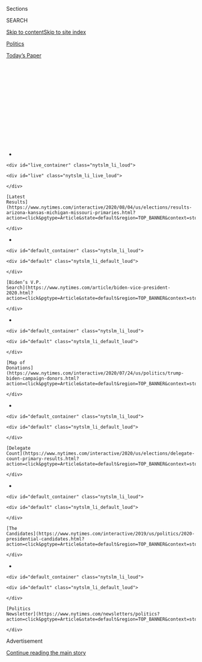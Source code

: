 <div id="app">

<div id="standalone-header">

<div class="interactive-masthead NYTAppHideMasthead css-qz70u6 e1suatyy0">

<div class="section css-ui9rw0 e1suatyy2">

<div class="css-eph4ug er09x8g0">

<div class="css-6n7j50">

</div>

<span class="css-1dv1kvn">Sections</span>

<div class="css-10488qs">

<span class="css-1dv1kvn">SEARCH</span>

</div>

[Skip to content](#site-content)[Skip to site
index](#site-index)

</div>

<div id="masthead-section-label" class="css-1wr3we4 eaxe0e00">

[Politics](https://www.nytimes.com/section/politics)

</div>

<div class="css-10698na e1huz5gh0">

</div>

</div>

<div id="masthead-bar-one" class="section hasLinks css-15hmgas e1csuq9d3">

<div class="css-uqyvli e1csuq9d0">

</div>

<div class="css-1uqjmks e1csuq9d1">

</div>

<div class="css-9e9ivx">

[](https://myaccount.nytimes.com/auth/login?response_type=cookie&client_id=vi)

</div>

<div class="css-1bvtpon e1csuq9d2">

[Today’s
Paper](https://www.nytimes.com/section/todayspaper)

</div>

</div>

</div>

<div class="css-1aor85t" style="opacity:0.000000001;z-index:-1;visibility:hidden">

<div class="css-1hqnpie">

<div class="css-epjblv">

<span class="css-17xtcya">[Politics](/section/politics)</span><span class="css-x15j1o">|</span><span class="css-fwqvlz">Who’s
Running for President in
2020?</span>

</div>

<div class="css-k008qs">

<div class="css-1iwv8en">

<span class="css-18z7m18"></span>

<div>

</div>

</div>

<span class="css-1n6z4y">https://nyti.ms/2HpNjgP</span>

<div class="css-1705lsu">

<div class="css-4xjgmj">

<div class="css-4skfbu" data-role="toolbar" data-aria-label="Social Media Share buttons, Save button, and Comments Panel with current comment count" data-testid="share-tools">

  - 
  - 
  - 
  - 
    
    <div class="css-6n7j50">
    
    </div>

  - 

</div>

</div>

</div>

</div>

</div>

</div>

<div id="NYT_TOP_BANNER_REGION" class="css-mij9hh">

<div>

<div id="styln-elections-notifications-menu" class="section interactive-content interactive-size-medium css-1xxkt5x">

<div class="css-17ih8de interactive-body">

<div class="nytslm_innerContainer" data-aria-live="polite">

<div class="nytslm_title">

</div>

  - 
    
    <div id="live_container" class="nytslm_li_loud">
    
    <div id="live" class="nytslm_li_live_loud">
    
    </div>
    
    [Latest
    Results](https://www.nytimes.com/interactive/2020/08/04/us/elections/results-arizona-kansas-michigan-missouri-primaries.html?action=click&pgtype=Article&state=default&region=TOP_BANNER&context=storylines_menu)
    
    </div>

  - 
    
    <div id="default_container" class="nytslm_li_loud">
    
    <div id="default" class="nytslm_li_default_loud">
    
    </div>
    
    [Biden’s V.P.
    Search](https://www.nytimes.com/article/biden-vice-president-2020.html?action=click&pgtype=Article&state=default&region=TOP_BANNER&context=storylines_menu)
    
    </div>

  - 
    
    <div id="default_container" class="nytslm_li_loud">
    
    <div id="default" class="nytslm_li_default_loud">
    
    </div>
    
    [Map of
    Donations](https://www.nytimes.com/interactive/2020/07/24/us/politics/trump-biden-campaign-donors.html?action=click&pgtype=Article&state=default&region=TOP_BANNER&context=storylines_menu)
    
    </div>

  - 
    
    <div id="default_container" class="nytslm_li_loud">
    
    <div id="default" class="nytslm_li_default_loud">
    
    </div>
    
    [Delegate
    Count](https://www.nytimes.com/interactive/2020/us/elections/delegate-count-primary-results.html?action=click&pgtype=Article&state=default&region=TOP_BANNER&context=storylines_menu)
    
    </div>

  - 
    
    <div id="default_container" class="nytslm_li_loud">
    
    <div id="default" class="nytslm_li_default_loud">
    
    </div>
    
    [The
    Candidates](https://www.nytimes.com/interactive/2019/us/politics/2020-presidential-candidates.html?action=click&pgtype=Article&state=default&region=TOP_BANNER&context=storylines_menu)
    
    </div>

  - 
    
    <div id="default_container" class="nytslm_li_loud">
    
    <div id="default" class="nytslm_li_default_loud">
    
    </div>
    
    [Politics
    Newsletter](https://www.nytimes.com/newsletters/politics?action=click&pgtype=Article&state=default&region=TOP_BANNER&context=storylines_menu)
    
    </div>

</div>

</div>

</div>

</div>

</div>

<div id="top-wrapper" class="css-1sy8kpn">

<div id="top-slug" class="css-l9onyx">

Advertisement

</div>

[Continue reading the main
story](#after-top)

<div class="ad top-wrapper" style="text-align:center;height:100%;display:block;min-height:250px">

<div id="top" class="place-ad" data-position="top" data-size-key="top">

</div>

</div>

<div id="after-top">

</div>

</div>

</div>

<div id="site-content" data-role="main">

# Who’s Running for President in 2020?

<div class="css-1vegfwe interactive-byline-container">

By [<span class="css-1baulvz" itemprop="name">Alexander
Burns</span>](https://www.nytimes.com/by/alexander-burns),
[<span class="css-1baulvz" itemprop="name">Matt
Flegenheimer</span>](https://www.nytimes.com/by/matt-flegenheimer),
[<span class="css-1baulvz" itemprop="name">Jasmine C.
Lee</span>](https://www.nytimes.com/by/jasmine-c-lee),
[<span class="css-1baulvz" itemprop="name">Lisa
Lerer</span>](https://www.nytimes.com/by/lisa-lerer) and
[<span class="css-1baulvz last-byline" itemprop="name">Jonathan
Martin</span>](https://www.nytimes.com/by/jonathan-martin)Updated April
8,
2020

</div>

<div id="interactive-standalone-sharetools" class="css-wkcogx">

<div>

<div class="interactive-sharetools css-9z2bwm" data-role="toolbar" data-aria-label="Social Media Share buttons, Save button, and Comments Panel with current comment count" data-testid="share-tools">

  - 
  - 
  - 
  - 
    
    <div class="css-6n7j50">
    
    </div>

</div>

</div>

</div>

<div id="2020-presidential-candidates" class="section interactive-standard interactive-content interactive-size-scoop css-uc81c" data-id="100000006314447">

<div class="css-17ih8de interactive-body">

<div class="g-graphic g-graphic-freebird" data-preview-slug="2019-01-08-candidate-tracker" data-prd-dropzone-below-masthead="100000006700124">

<div class="g-item g-graphic g-overview-new">

<div class="g-item-graphic" style="">

<div class="g-category g-running">

<div class="g-label g-text">

Running

</div>

<div class="g-candidates">

<div class="g-flex">

<div class="g-cand g-biden" data-cand="biden">

<div class="g-img g-running">

<div class="g-inner" style="background-position: 0 4.3478260869565215%;">

</div>

</div>

<div class="g-name">

Biden

</div>

</div>

<div class="g-cand g-trump" data-cand="trump">

<div class="g-img g-running g-rep">

<div class="g-inner" style="background-position: 0 89.13043478260869%;">

</div>

</div>

<div class="g-name">

Trump

</div>

</div>

</div>

</div>

</div>

<div class="g-category g-dropped_out">

<div class="g-label g-text">

Dropped Out

</div>

<div class="g-counts">

<span class="g-text g-count g-dem">27 Democrats</span>
<span class="g-text g-count g-rep">3
Republicans</span>

</div>

<div class="g-candidates">

<div class="g-flex">

<div class="g-cand g-sanders" data-cand="sanders">

<div class="g-img g-dropped_out">

<div class="g-inner" style="background-position: 0 76.08695652173914%;">

</div>

</div>

<div class="g-name">

Sanders

</div>

</div>

<div class="g-cand g-gabbard" data-cand="gabbard">

<div class="g-img g-dropped_out">

<div class="g-inner" style="background-position: 0 28.26086956521739%;">

</div>

</div>

<div class="g-name">

Gabbard

</div>

</div>

<div class="g-cand g-warren" data-cand="warren">

<div class="g-img g-dropped_out">

<div class="g-inner" style="background-position: 0 93.47826086956522%;">

</div>

</div>

<div class="g-name">

Warren

</div>

</div>

<div class="g-cand g-bloomberg" data-cand="bloomberg">

<div class="g-img g-dropped_out">

<div class="g-inner" style="background-position: 0 6.521739130434782%;">

</div>

</div>

<div class="g-name">

Bloomberg

</div>

</div>

<div class="g-cand g-klobuchar" data-cand="klobuchar">

<div class="g-img g-dropped_out">

<div class="g-inner" style="background-position: 0 50%;">

</div>

</div>

<div class="g-name">

Klobuchar

</div>

</div>

<div class="g-cand g-buttigieg" data-cand="buttigieg">

<div class="g-img g-dropped_out">

<div class="g-inner" style="background-position: 0 15.217391304347828%;">

</div>

</div>

<div class="g-name">

Buttigieg

</div>

</div>

<div class="g-cand g-steyer" data-cand="steyer">

<div class="g-img g-dropped_out">

<div class="g-inner" style="background-position: 0 84.78260869565217%;">

</div>

</div>

<div class="g-name">

Steyer

</div>

</div>

<div class="g-cand g-patrick" data-cand="patrick">

<div class="g-img g-dropped_out">

<div class="g-inner" style="background-position: 0 71.73913043478261%;">

</div>

</div>

<div class="g-name">

Patrick

</div>

</div>

<div class="g-cand g-yang" data-cand="yang">

<div class="g-img g-dropped_out">

<div class="g-inner" style="background-position: 0 100%;">

</div>

</div>

<div class="g-name">

Yang

</div>

</div>

<div class="g-cand g-bennet" data-cand="bennet">

<div class="g-img g-dropped_out">

<div class="g-inner" style="background-position: 0 2.1739130434782608%;">

</div>

</div>

<div class="g-name">

Bennet

</div>

</div>

<div class="g-cand g-delaney" data-cand="delaney">

<div class="g-img g-dropped_out">

<div class="g-inner" style="background-position: 0 26.08695652173913%;">

</div>

</div>

<div class="g-name">

Delaney

</div>

</div>

<div class="g-cand g-booker" data-cand="booker">

<div class="g-img g-dropped_out">

<div class="g-inner" style="background-position: 0 8.695652173913043%;">

</div>

</div>

<div class="g-name">

Booker

</div>

</div>

<div class="g-cand g-williamson" data-cand="williamson">

<div class="g-img g-dropped_out">

<div class="g-inner" style="background-position: 0 97.82608695652173%;">

</div>

</div>

<div class="g-name">

Williamson

</div>

</div>

<div class="g-cand g-castro" data-cand="castro">

<div class="g-img g-dropped_out">

<div class="g-inner" style="background-position: 0 19.565217391304348%;">

</div>

</div>

<div class="g-name">

Castro

</div>

</div>

<div class="g-cand g-harris" data-cand="harris">

<div class="g-img g-dropped_out">

<div class="g-inner" style="background-position: 0 34.78260869565217%;">

</div>

</div>

<div class="g-name">

Harris

</div>

</div>

<div class="g-cand g-bullock" data-cand="bullock">

<div class="g-img g-dropped_out">

<div class="g-inner" style="background-position: 0 13.043478260869565%;">

</div>

</div>

<div class="g-name">

Bullock

</div>

</div>

<div class="g-cand g-sestak" data-cand="sestak">

<div class="g-img g-dropped_out">

<div class="g-inner" style="background-position: 0 82.6086956521739%;">

</div>

</div>

<div class="g-name">

Sestak

</div>

</div>

<div class="g-cand g-messam" data-cand="messam">

<div class="g-img g-dropped_out">

<div class="g-inner" style="background-position: 0 58.69565217391305%;">

</div>

</div>

<div class="g-name">

Messam

</div>

</div>

<div class="g-cand g-orourke" data-cand="orourke">

<div class="g-img g-dropped_out">

<div class="g-inner" style="background-position: 0 69.56521739130434%;">

</div>

</div>

<div class="g-name">

O’Rourke

</div>

</div>

<div class="g-cand g-ryan" data-cand="ryan">

<div class="g-img g-dropped_out">

<div class="g-inner" style="background-position: 0 73.91304347826086%;">

</div>

</div>

<div class="g-name">

Ryan

</div>

</div>

<div class="g-cand g-deblasio" data-cand="deblasio">

<div class="g-img g-dropped_out">

<div class="g-inner" style="background-position: 0 23.91304347826087%;">

</div>

</div>

<div class="g-name">

de
Blasio

</div>

</div>

<div class="g-cand g-gillibrand" data-cand="gillibrand">

<div class="g-img g-dropped_out">

<div class="g-inner" style="background-position: 0 32.608695652173914%;">

</div>

</div>

<div class="g-name">

Gillibrand

</div>

</div>

<div class="g-cand g-moulton" data-cand="moulton">

<div class="g-img g-dropped_out">

<div class="g-inner" style="background-position: 0 60.86956521739131%;">

</div>

</div>

<div class="g-name">

Moulton

</div>

</div>

<div class="g-cand g-inslee" data-cand="inslee">

<div class="g-img g-dropped_out">

<div class="g-inner" style="background-position: 0 43.47826086956522%;">

</div>

</div>

<div class="g-name">

Inslee

</div>

</div>

<div class="g-cand g-hickenlooper" data-cand="hickenlooper">

<div class="g-img g-dropped_out">

<div class="g-inner" style="background-position: 0 36.95652173913043%;">

</div>

</div>

<div class="g-name">

Hickenlooper

</div>

</div>

<div class="g-cand g-swalwell" data-cand="swalwell">

<div class="g-img g-dropped_out">

<div class="g-inner" style="background-position: 0 86.95652173913044%;">

</div>

</div>

<div class="g-name">

Swalwell

</div>

</div>

<div class="g-cand g-ojeda" data-cand="ojeda">

<div class="g-img g-dropped_out">

<div class="g-inner" style="background-position: 0 65.21739130434783%;">

</div>

</div>

<div class="g-name">

Ojeda

</div>

</div>

</div>

<div class="g-flex">

<div class="g-cand g-weld" data-cand="weld">

<div class="g-img g-dropped_out g-rep">

<div class="g-inner" style="background-position: 0 95.65217391304348%;">

</div>

</div>

<div class="g-name">

Weld

</div>

</div>

<div class="g-cand g-walsh" data-cand="walsh">

<div class="g-img g-dropped_out g-rep">

<div class="g-inner" style="background-position: 0 91.30434782608695%;">

</div>

</div>

<div class="g-name">

Walsh

</div>

</div>

<div class="g-cand g-sanford" data-cand="sanford">

<div class="g-img g-dropped_out g-rep">

<div class="g-inner" style="background-position: 0 78.26086956521739%;">

</div>

</div>

<div class="g-name">

Sanford

</div>

</div>

</div>

</div>

</div>

</div>

</div>

<div class="g-item g-text g-big-intro">

Former Vice President Joseph R. Biden Jr. is the presumptive Democratic
nominee to challenge President Trump in the 2020 race.

</div>

<div class="g-item g-text">

The field of Democratic presidential candidates was [historically
large](https://www.nytimes.com/interactive/2019/02/14/us/politics/2020-democratic-candidates-president.html),
but all others have dropped out. Mr. Trump had also picked up a few
Republican challengers, but they have also ended their campaigns.

</div>

<div class="g-item g-running g-category">

<div class="g-item g-text g-label">

Running

</div>

<div class="g-item g-candidates">

<div class="g-item g-cand">

<div class="g-cand-wrapper">

<div class="g-info g-balance">

<div id="g-biden" class="g-name">

Joseph R. Biden Jr.<span class="g-age">, 77</span>

</div>

<div class="g-title">

Former vice president; former senator from
Delaware

</div>

<div class="g-img-quote-wrapper">

<div class="g-img-note-wrapper">

<div class="g-img g-running">

<div class="g-inner" style="background-position: 0 4.3478260869565215%;">

</div>

</div>

<div class="g-dem g-small-note">

Democrat

</div>

</div>

<div class="g-quote" style="">

<span>“If we give Donald Trump eight years in the White House, he will
forever and fundamentally alter the character of this nation, who we
are, and I cannot stand by and watch that happen.”</span>

</div>

</div>

</div>

</div>

</div>

<div class="g-item g-text">

Has run for president twice
[before](https://www.nytimes.com/2019/06/03/us/politics/biden-1988-presidential-campaign.html).

</div>

<div class="g-item g-text">

Is known for his down-to-earth personality and his [ability to
connect](https://www.nytimes.com/2019/11/19/us/politics/joe-biden-working-class.html)
with working-class voters.

</div>

<div class="g-item g-text">

His eight years [as Barack Obama’s vice
president](https://www.nytimes.com/2019/08/16/us/politics/biden-obama-history.html)
are a major selling point for many Democrats.

</div>

<div class="g-item g-text">

**Signature issues:** Restoring America’s standing on the global stage;
adding a public option to the Affordable Care Act; strengthening
economic protections for low-income workers in industries like
manufacturing and fast food.

</div>

<div class="g-item g-text">

[See Joe Biden’s candidate profile page
»](https://www.nytimes.com/interactive/2020/us/elections/joe-biden.html)

</div>

<div class="g-item g-cand">

<div class="g-cand-wrapper">

<div class="g-info g-balance">

<div id="g-trump" class="g-name">

Donald J. Trump<span class="g-age">, 74</span>

</div>

<div class="g-title">

U.S. president; real estate developer; reality television star

</div>

<div class="g-img-quote-wrapper">

<div class="g-img-note-wrapper">

<div class="g-img g-running g-rep">

<div class="g-inner" style="background-position: 0 89.13043478260869%;">

</div>

</div>

<div class="g-rep g-small-note">

Republican

</div>

</div>

<div class="g-quote" style="">

<span>“Considering that we have done more than any administration in the
first two years, this should be easy. More great things now in the
works\!”</span>

</div>

</div>

</div>

</div>

</div>

<div class="g-item g-text">

Main legislative accomplishment as president: a [sweeping tax
cut](https://www.nytimes.com/2017/12/22/us/politics/trump-tax-bill.html?module=inline)
that chiefly benefited corporations and wealthy investors.

</div>

<div class="g-item g-text">

Has focused on undoing the policies of the Obama administration,
including on [health
care](https://www.nytimes.com/interactive/2017/07/19/us/what-trump-can-do-to-let-obamacare-fail.html),
[environmental
regulation](https://www.nytimes.com/interactive/2018/12/26/us/politics/donald-trump-environmental-regulation.html?module=inline)
and immigration.

</div>

<div class="g-item g-text">

[Was
impeached](https://www.nytimes.com/2019/12/18/us/politics/trump-impeached.html)
by the House of Representatives for seeking to pressure Ukraine to smear
his political rivals, but [was
acquitted](https://www.nytimes.com/2020/02/05/us/politics/trump-acquitted-impeachment.html)
by the Senate.

</div>

<div class="g-item g-text">

**Signature issues:** Restricting immigration and building a wall at the
Mexican border; renegotiating or canceling international deals on trade,
arms control and climate change; withdrawing American troops from
overseas.

</div>

<div class="g-item g-text">

[See Donald Trump’s candidate profile page
»](https://www.nytimes.com/interactive/2020/us/elections/donald-trump.html)

</div>

</div>

</div>

<div class="g-item g-dropped_out g-category g-condensed">

<div class="g-item g-text g-label">

Dropped Out

</div>

<div class="g-item g-candidates">

<div class="g-item g-cand">

<div class="g-cand-wrapper">

<div class="g-img-wrapper">

<div id="g-sanders" class="g-img g-dropped_out">

<div class="g-inner" style="background-position: 0 76.08695652173914%;">

</div>

</div>

<div class="g-dem g-small-note">

Democrat

</div>

</div>

<div class="g-info">

<div id="g-sanders" class="g-dropped-out-date">

Ended campaign April 8, 2020

</div>

<div class="g-name">

Bernie Sanders<span class="g-age">, 78</span>

</div>

<div class="g-title">

Senator from Vermont; former congressman

</div>

</div>

</div>

</div>

<div class="g-item g-text">

[Ended his second bid for the Democratic
nomination](https://www.nytimes.com/2020/04/08/us/politics/bernie-sanders-drops-out.html)
in April 2020, after a series of losses to Mr. Biden.

</div>

<div class="g-item g-cand">

<div class="g-cand-wrapper">

<div class="g-img-wrapper">

<div id="g-gabbard" class="g-img g-dropped_out">

<div class="g-inner" style="background-position: 0 28.26086956521739%;">

</div>

</div>

<div class="g-dem g-small-note">

Democrat

</div>

</div>

<div class="g-info">

<div id="g-gabbard" class="g-dropped-out-date">

Ended campaign March 19, 2020

</div>

<div class="g-name">

Tulsi Gabbard<span class="g-age">, 39</span>

</div>

<div class="g-title">

Congresswoman from Hawaii; Army National Guard veteran

</div>

</div>

</div>

</div>

<div class="g-item g-text">

[Ended her
campaign](https://www.nytimes.com/2020/03/19/us/politics/tulsi-gabbard-drops-out.html)
in March 2020 and said she would back Mr. Biden.

</div>

<div class="g-item g-cand">

<div class="g-cand-wrapper">

<div class="g-img-wrapper">

<div id="g-warren" class="g-img g-dropped_out">

<div class="g-inner" style="background-position: 0 93.47826086956522%;">

</div>

</div>

<div class="g-dem g-small-note">

Democrat

</div>

</div>

<div class="g-info">

<div id="g-warren" class="g-dropped-out-date">

Ended campaign March 5, 2020

</div>

<div class="g-name">

Elizabeth Warren<span class="g-age">, 70</span>

</div>

<div class="g-title">

Senator from Massachusetts; former Harvard professor

</div>

</div>

</div>

</div>

<div class="g-item g-text">

Dropped [out of the
race](https://www.nytimes.com/2020/03/05/us/politics/elizabeth-warren-drops-out.html)
following a steady decline in support and a poor showing on Super
Tuesday.

</div>

<div class="g-item g-cand">

<div class="g-cand-wrapper">

<div class="g-img-wrapper">

<div id="g-bloomberg" class="g-img g-dropped_out">

<div class="g-inner" style="background-position: 0 6.521739130434782%;">

</div>

</div>

<div class="g-dem g-small-note">

Democrat

</div>

</div>

<div class="g-info">

<div id="g-bloomberg" class="g-dropped-out-date">

Ended campaign March 4, 2020

</div>

<div class="g-name">

Michael R. Bloomberg<span class="g-age">, 78</span>

</div>

<div class="g-title">

Billionaire media executive; former mayor of New York City

</div>

</div>

</div>

</div>

<div class="g-item g-text">

[Dropped out of the
race](https://www.nytimes.com/2020/03/04/us/politics/michael-bloomberg-drops-out.html)
on the day after Super Tuesday and endorsed Mr. Biden. He spent hundreds
of millions of dollars of his own fortune on a campaign that lasted just
over three months.

</div>

<div class="g-item g-cand">

<div class="g-cand-wrapper">

<div class="g-img-wrapper">

<div id="g-klobuchar" class="g-img g-dropped_out">

<div class="g-inner" style="background-position: 0 50%;">

</div>

</div>

<div class="g-dem g-small-note">

Democrat

</div>

</div>

<div class="g-info">

<div id="g-klobuchar" class="g-dropped-out-date">

Ended campaign March 2, 2020

</div>

<div class="g-name">

Amy Klobuchar<span class="g-age">, 60</span>

</div>

<div class="g-title">

Senator from Minnesota; former Hennepin County, Minn., attorney

</div>

</div>

</div>

</div>

<div class="g-item g-text">

Decided to [quit the
race](https://www.nytimes.com/2020/03/02/us/politics/amy-klobuchar-drops-out.html)
a day before Super Tuesday and endorse a rival, Mr.
Biden.

</div>

<div class="g-item g-cand">

<div class="g-cand-wrapper">

<div class="g-img-wrapper">

<div id="g-buttigieg" class="g-img g-dropped_out">

<div class="g-inner" style="background-position: 0 15.217391304347828%;">

</div>

</div>

<div class="g-dem g-small-note">

Democrat

</div>

</div>

<div class="g-info">

<div id="g-buttigieg" class="g-dropped-out-date">

Ended campaign March 1, 2020

</div>

<div class="g-name">

Pete Buttigieg<span class="g-age">, 38</span>

</div>

<div class="g-title">

Former mayor of South Bend, Ind.; military veteran

</div>

</div>

</div>

</div>

<div class="g-item g-text">

[Decided to
quit](https://www.nytimes.com/2020/03/01/us/politics/pete-buttigieg-drops-out.html)
the race after a crushing loss in the South Carolina primary. The first
openly gay major presidential candidate, he rose to the primary's top
tier, but was unable to build a broad coalition of voters.

</div>

<div class="g-item g-cand">

<div class="g-cand-wrapper">

<div class="g-img-wrapper">

<div id="g-steyer" class="g-img g-dropped_out">

<div class="g-inner" style="background-position: 0 84.78260869565217%;">

</div>

</div>

<div class="g-dem g-small-note">

Democrat

</div>

</div>

<div class="g-info">

<div id="g-steyer" class="g-dropped-out-date">

Ended campaign Feb. 29, 2020

</div>

<div class="g-name">

Tom Steyer<span class="g-age">, 62</span>

</div>

<div class="g-title">

Billionaire former hedge fund executive; climate change and impeachment
activist

</div>

</div>

</div>

</div>

<div class="g-item g-text">

[Exited the
race](https://www.nytimes.com/2020/02/29/us/politics/tom-steyer-drops-out.html)
after a disappointing finish in South Carolina, a state where he had
spent considerable resources and pinned the hopes of his campaign.

</div>

<div class="g-item g-cand">

<div class="g-cand-wrapper">

<div class="g-img-wrapper">

<div id="g-patrick" class="g-img g-dropped_out">

<div class="g-inner" style="background-position: 0 71.73913043478261%;">

</div>

</div>

<div class="g-dem g-small-note">

Democrat

</div>

</div>

<div class="g-info">

<div id="g-patrick" class="g-dropped-out-date">

Ended campaign Feb. 12, 2020

</div>

<div class="g-name">

Deval Patrick<span class="g-age">, 63</span>

</div>

<div class="g-title">

Former governor of Massachusetts

</div>

</div>

</div>

</div>

<div class="g-item g-text">

[Dropped
out](https://www.nytimes.com/2020/02/12/us/politics/deval-patrick-drops-out.html)
the day after receiving less than 1 percent of the vote in the New
Hampshire primary. He entered a crowded field late in the game and
failed to catch on.

</div>

<div class="g-item g-cand">

<div class="g-cand-wrapper">

<div class="g-img-wrapper">

<div id="g-yang" class="g-img g-dropped_out">

<div class="g-inner" style="background-position: 0 100%;">

</div>

</div>

<div class="g-dem g-small-note">

Democrat

</div>

</div>

<div class="g-info">

<div id="g-yang" class="g-dropped-out-date">

Ended campaign Feb. 11, 2020

</div>

<div class="g-name">

Andrew Yang<span class="g-age">, 45</span>

</div>

<div class="g-title">

Former tech executive who founded an economic development nonprofit

</div>

</div>

</div>

</div>

<div class="g-item g-text">

[Ended his presidential
bid](https://www.nytimes.com/2020/02/11/us/politics/andrew-yang-drops-out.html)
at a primary-night party in New Hampshire after a yearslong campaign
that endured even as those of members of Congress and governors fell
away. He had failed to win
any[](https://www.nytimes.com/interactive/2020/02/04/us/elections/results-iowa-caucus.html)[pledged
delegates in
Iowa](https://www.nytimes.com/interactive/2020/02/04/us/elections/results-iowa-caucus.html)<span class="underline">.</span>

</div>

<div class="g-item g-cand">

<div class="g-cand-wrapper">

<div class="g-img-wrapper">

<div id="g-bennet" class="g-img g-dropped_out">

<div class="g-inner" style="background-position: 0 2.1739130434782608%;">

</div>

</div>

<div class="g-dem g-small-note">

Democrat

</div>

</div>

<div class="g-info">

<div id="g-bennet" class="g-dropped-out-date">

Ended campaign Feb. 11, 2020

</div>

<div class="g-name">

Michael Bennet<span class="g-age">, 55</span>

</div>

<div class="g-title">

Senator from Colorado

</div>

</div>

</div>

</div>

<div class="g-item g-text">

[Announced
in](https://www.nytimes.com/2020/02/11/us/politics/michael-bennet-drops-out.html)[February 2020](https://www.nytimes.com/2020/02/11/us/politics/michael-bennet-drops-out.html)
that he was ending his bid for the Democratic nomination after a dismal
showing in the New Hampshire primary.

</div>

<div class="g-item g-cand">

<div class="g-cand-wrapper">

<div class="g-img-wrapper">

<div id="g-delaney" class="g-img g-dropped_out">

<div class="g-inner" style="background-position: 0 26.08695652173913%;">

</div>

</div>

<div class="g-dem g-small-note">

Democrat

</div>

</div>

<div class="g-info">

<div id="g-delaney" class="g-dropped-out-date">

Ended campaign Jan. 31, 2020

</div>

<div class="g-name">

John Delaney<span class="g-age">, 57</span>

</div>

<div class="g-title">

Former congressman from Maryland; former businessman

</div>

</div>

</div>

</div>

<div class="g-item g-text">

[Dropped out of the
race](https://www.nytimes.com/2020/01/31/us/politics/john-delaney-drops-out.html)
just three days before the Iowa caucuses, ending a two-and-a-half-year
presidential campaign, one of the longest in American history.

</div>

<div class="g-item g-cand">

<div class="g-cand-wrapper">

<div class="g-img-wrapper">

<div id="g-booker" class="g-img g-dropped_out">

<div class="g-inner" style="background-position: 0 8.695652173913043%;">

</div>

</div>

<div class="g-dem g-small-note">

Democrat

</div>

</div>

<div class="g-info">

<div id="g-booker" class="g-dropped-out-date">

Ended campaign Jan. 13, 2020

</div>

<div class="g-name">

Cory Booker<span class="g-age">, 51</span>

</div>

<div class="g-title">

Senator from New Jersey; former mayor of Newark

</div>

</div>

</div>

</div>

<div class="g-item g-text">

[Dropped out of the
race](https://www.nytimes.com/2020/01/13/us/politics/cory-booker-drops-out.html)
in January 2020 just weeks before the Iowa caucuses after failing to
qualify for the debate stage twice in a row. He ended a nearly yearlong
quest built around a message of peace and unity that failed to resonate
with voters.

</div>

<div class="g-item g-cand">

<div class="g-cand-wrapper">

<div class="g-img-wrapper">

<div id="g-williamson" class="g-img g-dropped_out">

<div class="g-inner" style="background-position: 0 97.82608695652173%;">

</div>

</div>

<div class="g-dem g-small-note">

Democrat

</div>

</div>

<div class="g-info">

<div id="g-williamson" class="g-dropped-out-date">

Ended campaign Jan. 10, 2020

</div>

<div class="g-name">

Marianne Williamson<span class="g-age">, 67</span>

</div>

<div class="g-title">

Self-help author, new age lecturer

</div>

</div>

</div>

</div>

<div class="g-item g-text">

Announced in January 2020 that she would [end her long-shot presidential
campaign](https://www.nytimes.com/2020/01/10/us/politics/marianne-williamson-dropping-out.html).
She had been averaging less than 1 percent in polls and had not
qualified for a debate since July
2019.

</div>

<div class="g-item g-cand">

<div class="g-cand-wrapper">

<div class="g-img-wrapper">

<div id="g-castro" class="g-img g-dropped_out">

<div class="g-inner" style="background-position: 0 19.565217391304348%;">

</div>

</div>

<div class="g-dem g-small-note">

Democrat

</div>

</div>

<div class="g-info">

<div id="g-castro" class="g-dropped-out-date">

Ended campaign Jan. 2, 2020

</div>

<div class="g-name">

Julián Castro<span class="g-age">, 45</span>

</div>

<div class="g-title">

Former housing secretary; former mayor of San Antonio

</div>

</div>

</div>

</div>

<div class="g-item g-text">

Ended his bid for the presidency in January 2020, after failing to break
into the upper tier of a crowded primary field. He quickly
[endorsed](https://www.nytimes.com/2020/01/06/us/politics/julian-castro-endorsement-elizabeth-warren.html)
Senator Elizabeth Warren for president.

</div>

<div class="g-item g-cand">

<div class="g-cand-wrapper">

<div class="g-img-wrapper">

<div id="g-harris" class="g-img g-dropped_out">

<div class="g-inner" style="background-position: 0 34.78260869565217%;">

</div>

</div>

<div class="g-dem g-small-note">

Democrat

</div>

</div>

<div class="g-info">

<div id="g-harris" class="g-dropped-out-date">

Ended campaign Dec. 3, 2019

</div>

<div class="g-name">

Kamala Harris<span class="g-age">, 55</span>

</div>

<div class="g-title">

Senator from California; former attorney general of California; former
San Francisco district attorney

</div>

</div>

</div>

</div>

<div class="g-item g-text">

[Dropped out of the
race](https://www.nytimes.com/2019/12/03/us/politics/kamala-harris-campaign-drops-out.html)
in December 2019 after months of slumping poll numbers. She began in the
top tier of candidates, but her campaign unraveled in the second half of
2019 and she said she no longer had the money needed to
compete.

</div>

<div class="g-item g-cand">

<div class="g-cand-wrapper">

<div class="g-img-wrapper">

<div id="g-bullock" class="g-img g-dropped_out">

<div class="g-inner" style="background-position: 0 13.043478260869565%;">

</div>

</div>

<div class="g-dem g-small-note">

Democrat

</div>

</div>

<div class="g-info">

<div id="g-bullock" class="g-dropped-out-date">

Ended campaign Dec. 2, 2019

</div>

<div class="g-name">

Steve Bullock<span class="g-age">, 54</span>

</div>

<div class="g-title">

Governor of Montana; former state attorney general

</div>

</div>

</div>

</div>

<div class="g-item g-text">

[Dropped
out](https://www.nytimes.com/2019/12/02/us/politics/steve-bullock-2020-drops-out.html)
in December 2019, saying that he wouldn’t “be able to break through to
the top tier of this still-crowded field of candidates.”

</div>

<div class="g-item g-cand">

<div class="g-cand-wrapper">

<div class="g-img-wrapper">

<div id="g-sestak" class="g-img g-dropped_out">

<div class="g-inner" style="background-position: 0 82.6086956521739%;">

</div>

</div>

<div class="g-dem g-small-note">

Democrat

</div>

</div>

<div class="g-info">

<div id="g-sestak" class="g-dropped-out-date">

Ended campaign Dec. 1, 2019

</div>

<div class="g-name">

Joe Sestak<span class="g-age">, 68</span>

</div>

<div class="g-title">

Former congressman from Pennsylvania; former Navy admiral

</div>

</div>

</div>

</div>

<div class="g-item g-text">

[Ended his
campaign](https://www.nytimes.com/2019/12/01/us/politics/joe-sestak-ends-presidential-campaign.html)
in December 2019, after averaging zero percent in the polls.

</div>

<div class="g-item g-cand">

<div class="g-cand-wrapper">

<div class="g-img-wrapper">

<div id="g-messam" class="g-img g-dropped_out">

<div class="g-inner" style="background-position: 0 58.69565217391305%;">

</div>

</div>

<div class="g-dem g-small-note">

Democrat

</div>

</div>

<div class="g-info">

<div id="g-messam" class="g-dropped-out-date">

Ended campaign Nov. 20, 2019

</div>

<div class="g-name">

Wayne Messam<span class="g-age">, 46</span>

</div>

<div class="g-title">

Mayor of Miramar, Fla.; former college football champion

</div>

</div>

</div>

</div>

<div class="g-item g-text">

[Dropped
out](https://www.nytimes.com/2019/11/20/us/politics/wayne-messam-2020.html)
of the race in November 2019 after failing to qualify for any of the
Democratic debates.

</div>

<div class="g-item g-cand">

<div class="g-cand-wrapper">

<div class="g-img-wrapper">

<div id="g-orourke" class="g-img g-dropped_out">

<div class="g-inner" style="background-position: 0 69.56521739130434%;">

</div>

</div>

<div class="g-dem g-small-note">

Democrat

</div>

</div>

<div class="g-info">

<div id="g-orourke" class="g-dropped-out-date">

Ended campaign Nov. 1, 2019

</div>

<div class="g-name">

Beto O’Rourke<span class="g-age">, 47</span>

</div>

<div class="g-title">

Former congressman from Texas; 2018 Senate candidate

</div>

</div>

</div>

</div>

<div class="g-item g-text">

[Ended his
campaign](https://www.nytimes.com/2019/11/01/us/politics/beto-orourke-drops-out.html)
in November 2019 after struggling for months to recapture the energy of
his 2018 Senate candidacy on national stage. He is not expected to run
for any other office in 2020.

</div>

<div class="g-item g-cand">

<div class="g-cand-wrapper">

<div class="g-img-wrapper">

<div id="g-ryan" class="g-img g-dropped_out">

<div class="g-inner" style="background-position: 0 73.91304347826086%;">

</div>

</div>

<div class="g-dem g-small-note">

Democrat

</div>

</div>

<div class="g-info">

<div id="g-ryan" class="g-dropped-out-date">

Ended campaign Oct. 24, 2019

</div>

<div class="g-name">

Tim Ryan<span class="g-age">, 46</span>

</div>

<div class="g-title">

Congressman from Ohio; former congressional staff member

</div>

</div>

</div>

</div>

<div class="g-item g-text">

[Ended his
campaign](https://www.nytimes.com/2019/10/24/us/politics/tim-ryan-drops-out.html)
in October 2019 and said he would run for re-election to his House seat.

</div>

<div class="g-item g-cand">

<div class="g-cand-wrapper">

<div class="g-img-wrapper">

<div id="g-deblasio" class="g-img g-dropped_out">

<div class="g-inner" style="background-position: 0 23.91304347826087%;">

</div>

</div>

<div class="g-dem g-small-note">

Democrat

</div>

</div>

<div class="g-info">

<div id="g-deblasio" class="g-dropped-out-date">

Ended campaign Sept. 20, 2019

</div>

<div class="g-name">

Bill de Blasio<span class="g-age">, 59</span>

</div>

<div class="g-title">

Mayor of New York City

</div>

</div>

</div>

</div>

<div class="g-item g-text">

Announced he was [ending his presidential
campaign](https://www.nytimes.com/2019/09/20/nyregion/de-blasio-2020-drops-out.html)
in September 2019 after it became clear that he was unlikely to qualify
for the October
debate.

</div>

<div class="g-item g-cand">

<div class="g-cand-wrapper">

<div class="g-img-wrapper">

<div id="g-gillibrand" class="g-img g-dropped_out">

<div class="g-inner" style="background-position: 0 32.608695652173914%;">

</div>

</div>

<div class="g-dem g-small-note">

Democrat

</div>

</div>

<div class="g-info">

<div id="g-gillibrand" class="g-dropped-out-date">

Ended campaign Aug. 28, 2019

</div>

<div class="g-name">

Kirsten Gillibrand<span class="g-age">, 53</span>

</div>

<div class="g-title">

Senator from New York; former congresswoman

</div>

</div>

</div>

</div>

<div class="g-item g-text">

[Withdrew from the presidential
race](https://www.nytimes.com/2019/08/28/us/politics/kirsten-gillibrand-2020-drop-out.html)
in August 2019, saying that failing to qualify for the September debate
was fatal to her candidacy. She said she would continue to champion
issues of women’s equality and support women running for Congress.

</div>

<div class="g-item g-cand">

<div class="g-cand-wrapper">

<div class="g-img-wrapper">

<div id="g-moulton" class="g-img g-dropped_out">

<div class="g-inner" style="background-position: 0 60.86956521739131%;">

</div>

</div>

<div class="g-dem g-small-note">

Democrat

</div>

</div>

<div class="g-info">

<div id="g-moulton" class="g-dropped-out-date">

Ended campaign Aug. 23, 2019

</div>

<div class="g-name">

Seth Moulton<span class="g-age">, 41</span>

</div>

<div class="g-title">

Congressman from Massachusetts; Iraq War veteran

</div>

</div>

</div>

</div>

<div class="g-item g-text">

[Withdrew from the presidential
race](https://www.nytimes.com/2019/08/23/us/politics/seth-moulton-2020-drop-out.html)
in August 2019 and said he would run for re-election to the House. He
also said he would relaunch his political action committee, Serve
America, to promote issues related to veterans and the military.

</div>

<div class="g-item g-cand">

<div class="g-cand-wrapper">

<div class="g-img-wrapper">

<div id="g-inslee" class="g-img g-dropped_out">

<div class="g-inner" style="background-position: 0 43.47826086956522%;">

</div>

</div>

<div class="g-dem g-small-note">

Democrat

</div>

</div>

<div class="g-info">

<div id="g-inslee" class="g-dropped-out-date">

Ended campaign Aug. 21, 2019

</div>

<div class="g-name">

Jay Inslee<span class="g-age">, 69</span>

</div>

<div class="g-title">

Governor of Washington State; former congressman

</div>

</div>

</div>

</div>

<div class="g-item g-text">

[Dropped
out](https://www.nytimes.com/2019/08/21/us/politics/jay-inslee-2020-campaign.html?action=click&module=Latest&pgtype=Homepage)
of the 2020 race in August 2019, after struggling to earn a place in the
September debates. He plans to run for a third term for governor and
wants to advise the Democratic field on climate policy.

</div>

<div class="g-item g-cand">

<div class="g-cand-wrapper">

<div class="g-img-wrapper">

<div id="g-hickenlooper" class="g-img g-dropped_out">

<div class="g-inner" style="background-position: 0 36.95652173913043%;">

</div>

</div>

<div class="g-dem g-small-note">

Democrat

</div>

</div>

<div class="g-info">

<div id="g-hickenlooper" class="g-dropped-out-date">

Ended campaign Aug. 15, 2019

</div>

<div class="g-name">

John Hickenlooper<span class="g-age">, 68</span>

</div>

<div class="g-title">

Former governor of Colorado; former mayor of Denver

</div>

</div>

</div>

</div>

<div class="g-item g-text">

Announced in August 2019 that he was [ending his presidential
campaign](https://www.nytimes.com/2019/08/15/us/politics/john-hickenlooper-drop-out-senate.html)
after months of failing to gain significant traction. He will instead
[run
for](https://www.nytimes.com/2019/08/22/us/politics/john-hickenlooper-senate-2020.html)[the
Republican-held
Senate](https://www.nytimes.com/2019/08/22/us/politics/john-hickenlooper-senate-2020.html)
seat in Colorado that is up for election in 2020.

</div>

<div class="g-item g-cand">

<div class="g-cand-wrapper">

<div class="g-img-wrapper">

<div id="g-swalwell" class="g-img g-dropped_out">

<div class="g-inner" style="background-position: 0 86.95652173913044%;">

</div>

</div>

<div class="g-dem g-small-note">

Democrat

</div>

</div>

<div class="g-info">

<div id="g-swalwell" class="g-dropped-out-date">

Ended campaign July 8, 2019

</div>

<div class="g-name">

Eric Swalwell<span class="g-age">, 39</span>

</div>

<div class="g-title">

Congressman from California

</div>

</div>

</div>

</div>

<div class="g-item g-text">

Announced in July 2019 that he was [ending his
campaign](https://www.nytimes.com/2019/07/08/us/politics/steyer-swalwell-2020.html)
and would seek a fifth term in the House, where he represents Northern
California’s East Bay.

</div>

<div class="g-item g-cand">

<div class="g-cand-wrapper">

<div class="g-img-wrapper">

<div id="g-ojeda" class="g-img g-dropped_out">

<div class="g-inner" style="background-position: 0 65.21739130434783%;">

</div>

</div>

<div class="g-dem g-small-note">

Democrat

</div>

</div>

<div class="g-info">

<div id="g-ojeda" class="g-dropped-out-date">

Ended campaign Jan. 25, 2019

</div>

<div class="g-name">

Richard Ojeda<span class="g-age">, 49</span>

</div>

<div class="g-title">

Former West Virginia state senator; military veteran

</div>

</div>

</div>

</div>

<div class="g-item g-text">

[Suspended his short-lived
campaign](https://www.facebook.com/RichardOjeda2020/posts/2329884223911515)
in late January 2019, acknowledging that he did “not have the ability to
compete.” At that time, only a handful of candidates had officially
entered the race.

</div>

<div class="g-item g-cand">

<div class="g-cand-wrapper">

<div class="g-img-wrapper">

<div id="g-weld" class="g-img g-dropped_out g-rep">

<div class="g-inner" style="background-position: 0 95.65217391304348%;">

</div>

</div>

<div class="g-rep g-small-note">

Republican

</div>

</div>

<div class="g-info">

<div id="g-weld" class="g-dropped-out-date">

Ended campaign March 18, 2020

</div>

<div class="g-name">

William F. Weld<span class="g-age">, 74</span>

</div>

<div class="g-title">

Former governor of Massachusetts; former federal prosecutor

</div>

</div>

</div>

</div>

<div class="g-item g-text">

[Ended his
campaign](https://www.nytimes.com/2020/03/18/us/politics/bill-weld-drops-out.html)
in March 2020, a day after Mr. Trump officially racked up enough
delegates to become the presumptive 2020 Republican nominee for
president.

</div>

<div class="g-item g-cand">

<div class="g-cand-wrapper">

<div class="g-img-wrapper">

<div id="g-walsh" class="g-img g-dropped_out g-rep">

<div class="g-inner" style="background-position: 0 91.30434782608695%;">

</div>

</div>

<div class="g-rep g-small-note">

Republican

</div>

</div>

<div class="g-info">

<div id="g-walsh" class="g-dropped-out-date">

Ended campaign Feb. 7, 2020

</div>

<div class="g-name">

Joe Walsh<span class="g-age">, 58</span>

</div>

<div class="g-title">

Conservative radio show host; former congressman from Illinois

</div>

</div>

</div>

</div>

<div class="g-item g-text">

[Ended his
campaign](https://www.nytimes.com/2020/02/07/us/politics/joe-walsh-drops-out.html)
for the Republican nomination in February 2020.

</div>

<div class="g-item g-cand">

<div class="g-cand-wrapper">

<div class="g-img-wrapper">

<div id="g-sanford" class="g-img g-dropped_out g-rep">

<div class="g-inner" style="background-position: 0 78.26086956521739%;">

</div>

</div>

<div class="g-rep g-small-note">

Republican

</div>

</div>

<div class="g-info">

<div id="g-sanford" class="g-dropped-out-date">

Ended campaign Nov. 12, 2019

</div>

<div class="g-name">

Mark Sanford<span class="g-age">, 60</span>

</div>

<div class="g-title">

Former congressman from South Carolina, former governor of the state

</div>

</div>

</div>

</div>

<div class="g-item g-text">

[Ended his long-shot primary
challenge](https://www.nytimes.com/2019/11/12/us/politics/mark-sanford-2020.html)
to President Trump in November 2019, saying that the impeachment inquiry
had made it impossible for his message of fiscal conservatism to break
through.

</div>

</div>

</div>

</div>

</div>

</div>

<div id="interactive-footer-container" class="css-ovgi28 interactive-footer-container">

Additional reporting by Isabella Grullón Paz and Matt Stevens.
Additional work by Allison
McCann.

<div id="interactive-addendum-list" class="css-1yiqkdd interactive-addendum-list">

</div>

</div>

</div>

<div id="standalone-footer">

<div>

<div>

<div id="interactive-footer-wrapper">

<div class="css-i29ckm">

<div class="interactive-sharetools css-9z2bwm" data-role="toolbar" data-aria-label="Social Media Share buttons, Save button, and Comments Panel with current comment count" data-testid="share-tools">

  - 
  - 
  - 
  - 
    
    <div class="css-6n7j50">
    
    </div>

</div>

</div>

<div>

<div id="NYT_BELOW_MAIN_CONTENT_REGION">

<div>

<div id="STLYN_guide_v1_STYLN_guide_a" class="section css-l08pwh interactive-content interactive-size-medium">

<div class="css-17ih8de interactive-body">

<div class="g-story g-freebird g-max-limit" data-preview-slug="styln-scroll-guide">

</div>

<div id="g-electionguide-id" class="g-electionguide">

<div class="g-electionguide-container">

<div class="g-electionguide-wrapper">

<div class="g-electionguide-logo">

</div>

# Our 2020 Election Guide

Updated Aug. 4, 2020

  - 
    
    -----
    
    ## The Latest
    
      - Kris Kobach, a polarizing figure in Kansas politics, [lost the
        Senate primary
        there](https://www.nytimes.com/2020/08/04/us/politics/kobach-tlaib.html?action=click&pgtype=Article&state=default&region=BELOW_MAIN_CONTENT&context=storylines_guide),
        relieving G.O.P. officials who feared he could jeopardize a safe
        seat.

  - 
    
    -----
    
    ## Biden’s V.P. Search
    
      - [Here are 13
        women](https://www.nytimes.com/article/biden-vice-president-2020.html?action=click&pgtype=Article&state=default&region=BELOW_MAIN_CONTENT&context=storylines_guide)
        who have been under consideration to be Joe Biden’s running
        mate, and why each might be chosen — and might not be.

  - 
    
    -----
    
    ## Keep Up With Our Coverage
    
      - Get an
        [email](https://www.nytimes.com/newsletters/politics?action=click&pgtype=Article&state=default&region=BELOW_MAIN_CONTENT&context=storylines_guide)
        recapping the day’s news
    
    <!-- end list -->
    
      - Download our mobile app on
        [iOS](https://apps.apple.com/us/app/nytimes/id284862083?ls=1&mat_click_id=5c79ae7455014fd1bd66b5610c05b8f2-20191112-16948&referrer=mat_click_id%3D5c79ae7455014fd1bd66b5610c05b8f2-20191112-16948%26link_click_id%3D722930677036718082)
        and
        [Android](http://a.localytics.com/android?id=com.nytimes.android&referrer=utm_source%3Dother_nyt_mobile_web%26utm_medium%3DWeb%2520page%26utm_term%3DGeneral%2520Mobile%2520Page%26utm_campaign%3DNYT%2520Mobile%2520General%2520Page)
        and turn on Breaking News and Politics alerts

</div>

</div>

</div>

</div>

</div>

</div>

</div>

</div>

<div id="bottom-wrapper" class="css-1ede5it">

<div id="bottom-slug" class="css-l9onyx">

Advertisement

</div>

[Continue reading the main
story](#after-bottom)

<div id="bottom" class="ad bottom-wrapper" style="text-align:center;height:100%;display:block;min-height:90px">

</div>

<div id="after-bottom">

</div>

</div>

## Site Index

<div>

</div>

## Site Information Navigation

  - [© <span>2020</span> <span>The New York Times
    Company</span>](https://help.nytimes.com/hc/en-us/articles/115014792127-Copyright-notice)

<!-- end list -->

  - [NYTCo](https://www.nytco.com/)
  - [Contact
    Us](https://help.nytimes.com/hc/en-us/articles/115015385887-Contact-Us)
  - [Work with us](https://www.nytco.com/careers/)
  - [Advertise](https://nytmediakit.com/)
  - [T Brand Studio](http://www.tbrandstudio.com/)
  - [Your Ad
    Choices](https://www.nytimes.com/privacy/cookie-policy#how-do-i-manage-trackers)
  - [Privacy](https://www.nytimes.com/privacy)
  - [Terms of
    Service](https://help.nytimes.com/hc/en-us/articles/115014893428-Terms-of-service)
  - [Terms of
    Sale](https://help.nytimes.com/hc/en-us/articles/115014893968-Terms-of-sale)
  - [Site
    Map](https://spiderbites.nytimes.com)
  - [Help](https://help.nytimes.com/hc/en-us)
  - [Subscriptions](https://www.nytimes.com/subscription?campaignId=37WXW)

</div>

</div>

</div>

</div>

</div>
